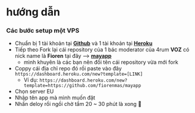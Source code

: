 # **hướng dẫn**

### **Các bước setup một VPS**
- Chuẩn bị 1 tài khoản tại [**Github**](https://github.com/) và 1 tài khoản tại [**Heroku**](https://dashboard.heroku.com/)
- Tiếp theo Fork lại cái repository của 1 bác moderator của 4rum **VOZ** có nick name là **Fioren** tại đây --> [**mayapp**](https://github.com/FiorenMas/mayapp) 
     - mình khuyên là các bạn nên đổi tên cái repository vừa mới fork
- Coppy cái địa chỉ repo đó rồi paste vào đây `https://dashboard.heroku.com/new?template=[LINK]`
     - Ví dụ: `https://dashboard.heroku.com/new?template=https://github.com/fiorenmas/mayapp`
- Chọn server EU
- Nhập tên app mà mình muốn đặt
- Nhấn deloy rồi ngồi chờ tầm 20 ~ 30 phút là xong 🤗
